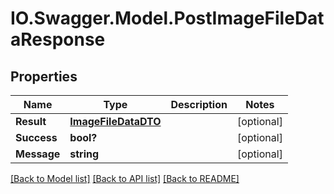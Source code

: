 # IO.Swagger.Model.PostImageFileDataResponse
## Properties

Name | Type | Description | Notes
------------ | ------------- | ------------- | -------------
**Result** | [**ImageFileDataDTO**](ImageFileDataDTO.md) |  | [optional] 
**Success** | **bool?** |  | [optional] 
**Message** | **string** |  | [optional] 

[[Back to Model list]](../README.md#documentation-for-models) [[Back to API list]](../README.md#documentation-for-api-endpoints) [[Back to README]](../README.md)

